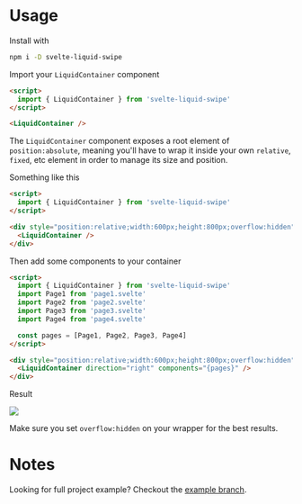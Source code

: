 # Usage

Install with

```sh
npm i -D svelte-liquid-swipe
```

Import your `LiquidContainer` component

```html
<script>
  import { LiquidContainer } from 'svelte-liquid-swipe'
</script>

<LiquidContainer />
```

The `LiquidContainer` component exposes a root element of `position:absolute`, meaning you'll have to wrap it inside your own `relative`, `fixed`, etc element in order to manage its size and position.

Something like this

```html
<script>
  import { LiquidContainer } from 'svelte-liquid-swipe'
</script>

<div style="position:relative;width:600px;height:800px;overflow:hidden">
  <LiquidContainer />
</div>
```

Then add some components to your container

```html
<script>
  import { LiquidContainer } from 'svelte-liquid-swipe'
  import Page1 from 'page1.svelte'
  import Page2 from 'page2.svelte'
  import Page3 from 'page3.svelte'
  import Page4 from 'page4.svelte'

  const pages = [Page1, Page2, Page3, Page4]
</script>

<div style="position:relative;width:600px;height:800px;overflow:hidden">
  <LiquidContainer direction="right" components="{pages}" />
</div>
```

Result

<img src="https://razshare.dev/svelte-liquid-swipe/preview.gif" />

Make sure you set `overflow:hidden` on your wrapper for the best results.

# Notes

Looking for full project example? Checkout the [example branch](https://github.com/tncrazvan/svelte-liquid-swipe/tree/example).